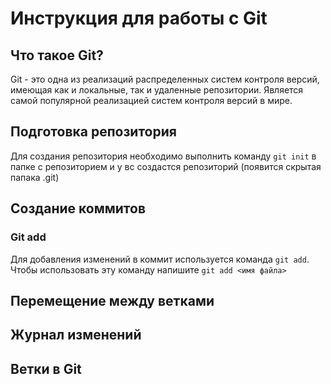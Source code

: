 # Инструкция для работы с Git

## Что такое Git?
Git - это одна из реализаций распределенных систем контроля версий, имеющая как и локальные, так и удаленные репозитории. Является самой популярной реализацией систем контроля версий в мире.
## Подготовка репозитория
Для создания репозитория необходимо выполнить команду `git init` в папке с репозиторием и у вс создастся репозиторий (появится скрытая папака .git)

## Создание коммитов

### Git add
Для добавления изменений в коммит используется команда `git add`. Чтобы использовать эту команду напишите `git add <имя файла>` 

## Перемещение между ветками

## Журнал изменений

## Ветки в Git
